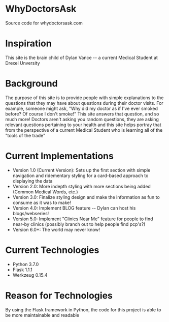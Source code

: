# WhyDoctorsAsk
Source code for whydoctorsask.com

# Inspiration
This site is the brain child of Dylan Vance -- a current Medical Student at Drexel Unversity

# Background
The purpose of this site is to provide people with simple explanations to the questions that they may have about questions during their doctor visits. For example, someone might ask, "Why did my doctor as if I've ever smoked before? Of course I don't smoke!" This site answers that question, and so much more! Doctors aren't asking you random questions, they are asking relevant questions pertaining to your health and this site helps portray that from the perspective of a current Medical Student who is learning all of the "tools of the trade"

# Current Implementations
- Version 1.0 (Current Version):
  Sets up the first section with simple navigation and ridementary styling for a card-based approach to displaying the data
- Version 2.0:
  More indepth styling with more sections being added (Common Medical Words, etc.)
- Version 3.0:
  Finalize styling design and make the information as fun to consume as it was to make!
- Version 4.0: 
  Implement BLOG feature -- Dylan can host his blogs/webseries!
- Version 5.0:
  Implement "Clinics Near Me" feature for people to find near-by clinics (possibly branch out to help people find pcp's?)
- Version 6.0+:
  The world may never know!

# Current Technologies
- Python 3.7.0
- Flask 1.1.1
- Werkzeug 0.15.4

# Reason for Technologies
By using the Flask framework in Python, the code for this project is able to be more maintainable and readable


